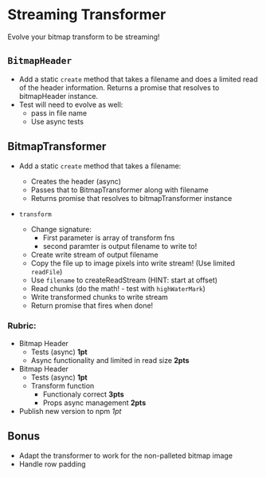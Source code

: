 Streaming Transformer
===

Evolve your bitmap transform to be streaming!

## `BitmapHeader`

* Add a static `create` method that takes a filename and does a limited read of the header information. 
Returns a promise that resolves to bitmapHeader instance.
* Test will need to evolve as well: 
    * pass in file name
    * Use async tests
  
## BitmapTransformer

* Add a static `create` method that takes a filename:
  * Creates the header (async)
  * Passes that to BitmapTransformer along with filename
  * Returns promise that resolves to bitmapTransformer instance
  
* `transform`
  * Change signature:
      * First parameter is array of transform fns
      * second paramter is output filename to write to!
  * Create write stream of output filename
  * Copy the file up to image pixels into write stream! (Use limited `readFile`)
  * Use `filename` to createReadStream (HINT: start at offset)
  * Read chunks (do the math! - test with `highWaterMark`)
  * Write transformed chunks to write stream
  * Return promise that fires when done!
  
  
### Rubric:
* Bitmap Header
    * Tests (async) **1pt**
    * Async functionality and limited in read size **2pts**
* Bitmap Header 
    * Tests (async) **1pt**
    * Transform function
        * Functionaly correct **3pts**
        * Props async management **2pts**
* Publish new version to npm *1pt*

## Bonus

* Adapt the transformer to work for the non-palleted bitmap image
* Handle row padding
